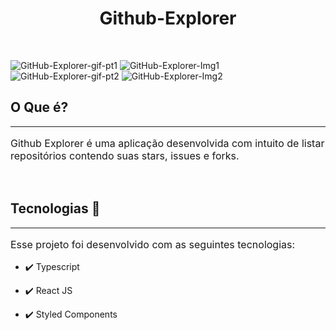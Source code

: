 <h1 align="center">
   Github-Explorer
</h1>

<br>

![GitHub-Explorer-gif-pt1](https://user-images.githubusercontent.com/58652794/110302801-66d79500-7fd8-11eb-9154-8bd86c0417bf.gif)
![GitHub-Explorer-Img1](https://user-images.githubusercontent.com/58652794/110302866-7ce55580-7fd8-11eb-8c20-18522f75de8e.png)
![GitHub-Explorer-gif-pt2](https://user-images.githubusercontent.com/58652794/110303090-bf0e9700-7fd8-11eb-8e78-258dc69c8923.gif)
![GitHub-Explorer-Img2](https://user-images.githubusercontent.com/58652794/110303136-ca61c280-7fd8-11eb-81c1-dcf3b9d832a7.png)
<br>
<h2>
   O Que é?
</h2>
<hr>
<p style="font-size:16px">Github Explorer é uma aplicação desenvolvida com intuito de listar repositórios contendo suas stars, issues e forks. </p>
<br>
<h2>Tecnologias 🚀</h2>
<hr>
<p style="font-size:16px">
Esse projeto foi desenvolvido com as seguintes tecnologias:</p>

- ✔️ Typescript

- ✔️ React JS

- ✔️ Styled Components









